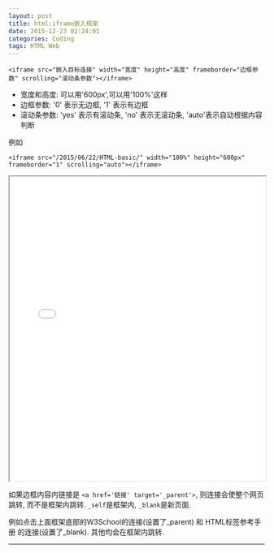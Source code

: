 ```yaml
---
layout: post
title: html:iframe嵌入框架
date: 2015-12-23 02:24:01
categories: Coding
tags: HTML Web
---
```



`<iframe src="嵌入目标连接" width="宽度" height="高度" frameborder="边框参数" scrolling="滚动条参数"></iframe>`

- 宽度和高度: 可以用'600px',可以用'100%'这样
- 边框参数: '0' 表示无边框, '1' 表示有边框
- 滚动条参数: 'yes' 表示有滚动条, 'no' 表示无滚动条, 'auto'表示自动根据内容判断

例如

`<iframe src="/2015/06/22/HTML-basic/" width="100%" height="600px" frameborder="1" scrolling="auto"></iframe>`

<iframe src="/2015/06/22/HTML-basic/" width="100%" height="600px" frameborder="1" scrolling="auto"></iframe>

如果边框内容内链接是 `<a href='链接' target='_parent'>`, 则连接会使整个网页跳转, 而不是框架内跳转. `_self`是框架内, `_blank`是新页面.

例如点击上面框架底部的W3School的连接(设置了\_parent) 和 HTML标签参考手册 的连接(设置了\_blank). 其他均会在框架内跳转.

------
